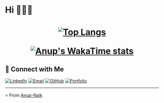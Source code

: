 # Hi 👋🍎🥧
<h1 align=center>

[![Top Langs](https://github-readme-stats.vercel.app/api/top-langs/?username=Anup-Naik&layout=donut-vertical&theme=radical)](https://github.com/Anup-Naik)

[![Anup's WakaTime stats](https://github-readme-stats.vercel.app/api/wakatime?username=Anup-Naik&layout=compact)](https://github.com/Anup-Naik)
</h1>


## 🔗 Connect with Me
[![LinkedIn](https://img.shields.io/badge/LinkedIn-0077B5?style=for-the-badge&logo=linkedin&logoColor=white)](https://www.linkedin.com/in/anup-naik-607050196)
[![Email](https://img.shields.io/badge/Email-D14836?style=for-the-badge&logo=gmail&logoColor=white)](mailto:anupnaik54810@gmail.com)
[![GitHub](https://img.shields.io/badge/GitHub-100000?style=for-the-badge&logo=github&logoColor=white)](https://github.com/Anup-Naik)
[![Portfolio](https://img.shields.io/badge/Portfolio-%23000000.svg?style=for-the-badge&logo=firefox&logoColor=#FF7139)](https://stirring-manatee-d3640c.netlify.app/)

---

⭐️ From [Anup-Naik](https://stirring-manatee-d3640c.netlify.app/)
